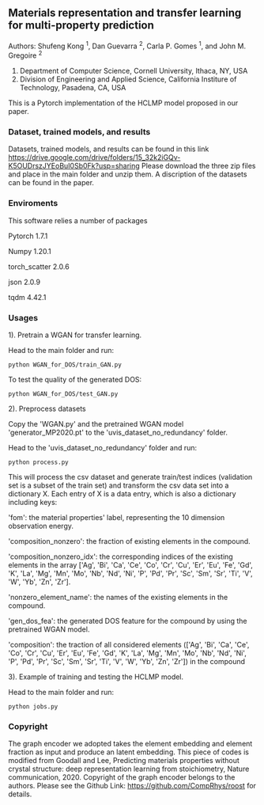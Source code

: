 ## Materials representation and transfer learning for multi-property prediction

Authors: Shufeng Kong <sup>1</sup>, Dan Guevarra <sup>2</sup>, Carla P. Gomes <sup>1</sup>, and John M. Gregoire <sup>2</sup>
1) Department of Computer Science, Cornell University, Ithaca, NY, USA
2) Division of Engineering and Applied Science, 
   California Institure of Technology, Pasadena, CA, USA
   

This is a Pytorch implementation of the HCLMP model proposed in our paper. 

### Dataset, trained models, and results 

Datasets, trained models, and results can be found in this link https://drive.google.com/drive/folders/15_32k2iGQv-K5OUDrszJYEoBuI0Sb0Fk?usp=sharing
Please download the three zip files and place in the main folder and unzip them. A discription of the datasets
can be found in the paper.

### Enviroments

This software relies a number of packages

Pytorch 1.7.1

Numpy 1.20.1

torch_scatter 2.0.6

json 2.0.9

tqdm 4.42.1

### Usages

1). Pretrain a WGAN for transfer learning.

Head to the main folder and run:
```shell script
python WGAN_for_DOS/train_GAN.py
```

To test the quality of the generated DOS:
```shell script
python WGAN_for_DOS/test_GAN.py
```

2). Preprocess datasets

Copy the 'WGAN.py' and the pretrained WGAN model 'generator_MP2020.pt' to the 
'uvis_dataset_no_redundancy' folder.

Head to the 'uvis_dataset_no_redundancy' folder and run:
```shell script
python process.py
```
This will process the csv dataset and generate train/test indices (validation set is a subset
of the train set) and 
transform the csv data set into a dictionary X. Each entry of X is
a data entry, which is also a dictionary including keys: 

'fom': the material properties' label, representing the 10 dimension observation energy.

'composition_nonzero': the fraction of existing elements in the compound.

'composition_nonzero_idx': the corresponding indices of the existing elements 
in the array ['Ag', 'Bi', 'Ca', 'Ce', 'Co', 'Cr', 'Cu', 'Er', 'Eu', 'Fe', 'Gd', 'K', 'La', 'Mg', 'Mn', 'Mo', 'Nb',
             'Nd', 'Ni', 'P', 'Pd', 'Pr', 'Sc', 'Sm', 'Sr', 'Ti', 'V', 'W', 'Yb', 'Zn', 'Zr'].

'nonzero_element_name': the names of the existing elements in the compound.

'gen_dos_fea': the generated DOS feature for the compound by using the pretrained WGAN
model.

'composition': the traction of all considered elements (['Ag', 'Bi', 'Ca', 'Ce', 'Co', 
'Cr', 'Cu', 'Er', 'Eu', 'Fe', 'Gd', 'K', 'La', 'Mg', 'Mn',
 'Mo', 'Nb', 'Nd', 'Ni', 'P', 'Pd', 'Pr', 'Sc', 'Sm', 'Sr', 
 'Ti', 'V', 'W', 'Yb', 'Zn', 'Zr']) in the compound
 
3). Example of training and testing the HCLMP model.

Head to the main folder and run:
```shell script
python jobs.py
```

### Copyright

The graph encoder we adopted takes the element embedding and element fraction as input and produce an latent embedding.
This piece of codes is modified from Goodall and Lee, Predicting materials properties without crystal structure: 
deep representation learning from stoichiometry, Nature communication, 2020. Copyright of the graph encoder belongs to the authors. 
Please see the Github Link: https://github.com/CompRhys/roost for details.




